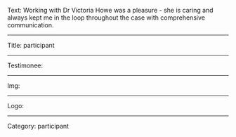 Text: Working with Dr Victoria Howe was a pleasure - she is caring and always kept me in the loop throughout the case with comprehensive communication.

----

Title: participant

----

Testimonee:

----

Img:

----

Logo:

----

Category: participant
